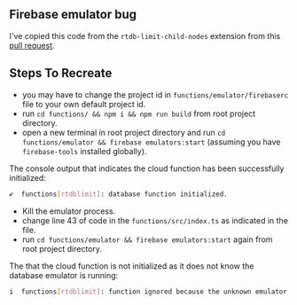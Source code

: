 ## Firebase emulator bug

I've copied this code from the `rtdb-limit-child-nodes` extension from this [pull request](https://github.com/firebase/extensions/pull/482).



## Steps To Recreate

- you may have to change the project id in `functions/emulator/firebaserc` file to your own default project id.
- run `cd functions/ && npm i && npm run build` from root project directory.
- open a new terminal in root project directory  and run `cd functions/emulator && firebase emulators:start` (assuming you have `firebase-tools` installed globally).

The console output that indicates the cloud function has been successfully initialized:

```bash 
✔  functions[rtdblimit]: database function initialized.
```

- Kill the emulator process.
- change  line 43 of code in the `functions/src/index.ts` as indicated in the file.
- run `cd functions/emulator && firebase emulators:start` again from root project directory.

The that the cloud function is not initialized as it does not know the database emulator is running:

```bash
i  functions[rtdblimit]: function ignored because the unknown emulator does not exist or is not running.
```
